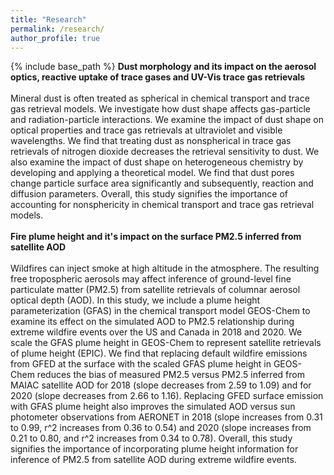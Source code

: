 ```yaml
---
title: "Research"
permalink: /research/
author_profile: true
---
```


{% include base_path %}
**Dust morphology and its impact on the aerosol optics, reactive uptake of trace gases and UV-Vis trace gas retrievals**\
\
Mineral dust is often treated as spherical in chemical transport and trace gas retrieval models. We investigate how dust shape affects gas-particle and radiation-particle interactions. We examine the impact of dust shape on optical properties and trace gas retrievals at ultraviolet and visible wavelengths. We find that treating dust as nonspherical in trace gas retrievals of nitrogen dioxide decreases the retrieval sensitivity to dust. We also examine the impact of dust shape on heterogeneous chemistry by developing and applying a theoretical model. We find that dust pores change particle surface area significantly and subsequently, reaction and diffusion parameters. Overall, this study signifies the importance of accounting for nonsphericity in chemical transport and trace gas retrieval models.\
\
**Fire plume height and it's impact on the surface PM2.5 inferred from satellite AOD**\
\
Wildfires can inject smoke at high altitude in the atmosphere. The resulting free tropospheric aerosols may affect inference of ground-level fine particulate matter (PM2.5) from satellite retrievals of columnar aerosol optical depth (AOD). In this study, we include a plume height parameterization (GFAS) in the chemical transport model GEOS-Chem to examine its effect on the simulated AOD to PM2.5 relationship during extreme wildfire events over the US and Canada in 2018 and 2020. We scale the GFAS plume height in GEOS-Chem to represent satellite retrievals of plume height (EPIC). We find that replacing default wildfire emissions from GFED at the surface with the scaled GFAS plume height in GEOS-Chem reduces the bias of measured PM2.5 versus PM2.5 inferred from MAIAC satellite AOD for 2018 (slope decreases from 2.59 to 1.09) and for 2020 (slope decreases from 2.66 to 1.16). Replacing GFED surface emission with GFAS plume height also improves the simulated AOD versus sun photometer observations from AERONET in 2018 (slope increases from 0.31 to 0.99, r^2 increases from 0.36 to 0.54) and 2020 (slope increases from 0.21 to 0.80, and r^2 increases from 0.34 to 0.78). Overall, this study signifies the importance of incorporating plume height information for inference of PM2.5 from satellite AOD during extreme wildfire events.
